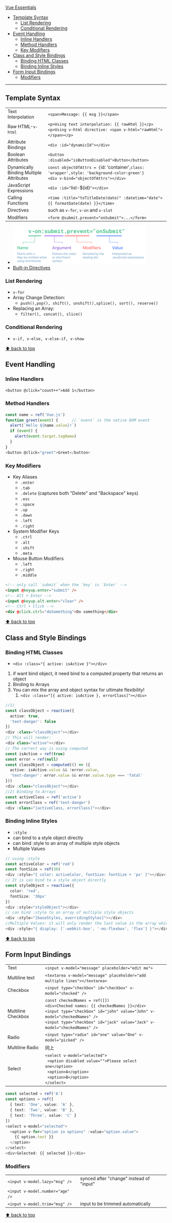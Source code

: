 [Vue Essentials](#top)

- [Template Syntax](#template-syntax)
  - [List Rendering](#list-rendering)
  - [Conditional Rendering](#conditional-rendering)
- [Event Handling](#event-handling)
  - [Inline Handlers](#inline-handlers)
  - [Method Handlers](#method-handlers)
  - [Key Modifiers](#key-modifiers)
- [Class and Style Bindings](#class-and-style-bindings)
  - [Binding HTML Classes](#binding-html-classes)
  - [Binding Inline Styles](#binding-inline-styles)
- [Form Input Bindings](#form-input-bindings)
  - [Modifiers](#modifiers)

-------------------------------------------------------------

## Template Syntax

|||
|---|---|
|Text Interpolation|`<span>Message: {{ msg }}</span>`|
|Raw HTML-`v-html`|`<p>Using text interpolation: {{ rawHtml }}</p>`<br>`<p>Using v-html directive: <span v-html="rawHtml"></span></p>`|
|Attribute Bindings|`<div :id="dynamicId"></div>`|
|Boolean Attributes|`<button :disabled="isButtonDisabled">Button</button>`|
|Dynamically Binding Multiple Attributes|`const objectOfAttrs = {`id: 'container',`class: 'wrapper',style: 'background-color:green'}`<br>`<div v-bind="objectOfAttrs"></div>`|
|JavaScript Expressions|`<div :id="`list-${id}`"></div>`|
|Calling Functions|`<time :title="toTitleDate(date)" :datetime="date"> {{ formatDate(date) }}</time>`|
|Directives|such as `v-for`, `v-on` and `v-slot`|
|Modifiers|`<form @submit.prevent="onSubmit">...</form>`|

- ![Modifiers](./images/Modifiers.png)
- [Built-in Directives](https://vuejs.org/api/built-in-directives)

### List Rendering

- `v-for`
- Array Change Detection:
  - `push(),pop(), shift(), unshift(),splice(), sort(), reserve()`
- Replacing an Array:
  - `filter(), concat(), slice()`

### Conditional Rendering

- `v-if, v-else, v-else-if, v-show`

[⬆ back to top](#top)

## Event Handling

### Inline Handlers

`<button @click="count++">Add 1</button>`

### Method Handlers

```ts
const name = ref('Vue.js')
function greet(event) {      // `event` is the native DOM event
  alert(`Hello ${name.value}!`)
  if (event) {
    alert(event.target.tagName)
  }
}
<button @click="greet">Greet</button>
```

### Key Modifiers

- Key Aliases
  - `.enter`
  - `.tab`
  - `.delete` (captures both "Delete" and "Backspace" keys)
  - `.esc`
  - `.space`
  - `.up`
  - `.down`
  - `.left`
  - `.right`
- System Modifier Keys
  - `.ctrl`
  - `.alt`
  - `.shift`
  - `.meta`
- Mouse Button Modifiers
  - `.left`
  - `.right`
  - `.middle`

```html
<!-- only call `submit` when the `key` is `Enter` -->
<input @keyup.enter="submit" />
<!-- Alt + Enter -->
<input @keyup.alt.enter="clear" />
<!-- Ctrl + Click -->
<div @click.ctrl="doSomething">Do something</div>
```

[⬆ back to top](#top)

## Class and Style Bindings

### Binding HTML Classes

- `<div :class="{ active: isActive }"></div>`
1. if want bind object, it need bind to a computed property that returns an object
2. Binding to Arrays
3. You can mix the array and object syntax for ultimate flexibility!
   1. `<div :class="[{ active: isActive }, errorClass]"></div>`

```ts
//1)
const classObject = reactive({
  active: true,
  'text-danger': false
})
<div :class="classObject"></div>
// This will render:
<div class="active"></div>
// The correct way is using computed
const isActive = ref(true)
const error = ref(null)
const classObject = computed(() => ({
  active: isActive.value && !error.value,
  'text-danger': error.value && error.value.type === 'fatal'
}))
<div :class="classObject"></div>
//2) Binding to Arrays
const activeClass = ref('active')
const errorClass = ref('text-danger')
<div :class="[activeClass, errorClass]"></div>
```

### Binding Inline Styles

- `:style`
- can bind to a style object directly
- can bind :style to an array of multiple style objects
- Multiple Values

```ts
// using :style
const activeColor = ref('red')
const fontSize = ref(30)
<div :style="{ color: activeColor, fontSize: fontSize + 'px' }"></div>
// It is can bind to a style object directly
const styleObject = reactive({
  color: 'red',
  fontSize: '30px'
})
<div :style="styleObject"></div>
// can bind :style to an array of multiple style objects
<div :style="[baseStyles, overridingStyles]"></div>
//Multiple Values: it will only render the last value in the array which the browser supports
<div :style="{ display: ['-webkit-box', '-ms-flexbox', 'flex'] }"></div>
```

[⬆ back to top](#top)

## Form Input Bindings

|||
|---|---|
|Text|`<input v-model="message" placeholder="edit me">`|
|Multiline text|`<textarea v-model="message" placeholder="add multiple lines"></textarea>`|
|Checkbox|`<input type="checkbox" id="checkbox" v-model="checked" />`|
|Multiline Checkbox|`const checkedNames = ref([])`<br>`<div>Checked names: {{ checkedNames }}</div>`<br>`<input type="checkbox" id="john" value="John" v-model="checkedNames" />`<br>`<input type="checkbox" id="jack" value="Jack" v-model="checkedNames" />`|
|Radio|`<input type="radio" id="one" value="One" v-model="picked" />`|
|Multiline Radio|同上|
|Select|`<select v-model="selected">`<br>` <option disabled value="">Please select one</option>`<br>` <option>A</option>`<br>` <option>B</option>`<br>`</select>`|

```ts
const selected = ref('A')
const options = ref([
  { text: 'One', value: 'A' },
  { text: 'Two', value: 'B' },
  { text: 'Three', value: 'C' }
])
<select v-model="selected">
  <option v-for="option in options" :value="option.value">
    {{ option.text }}
  </option>
</select>
<div>Selected: {{ selected }}</div>
```

### Modifiers

|||
|---|---|
|`<input v-model.lazy="msg" />`| synced after "change" instead of "input"|
|`<input v-model.number="age" />`||
|`<input v-model.trim="msg" />`|input to be trimmed automatically|

[⬆ back to top](#top)
